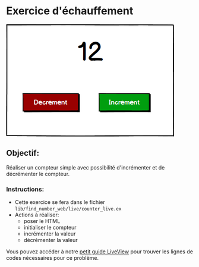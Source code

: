# Exercice d'échauffement

![Mockup](counter.png)

## Objectif:

Réaliser un compteur simple avec possibilité d'incrémenter et de décrémenter le compteur.

### Instructions:

- Cette exercice se fera dans le fichier `lib/find_number_web/live/counter_live.ex`
- Actions à réaliser:
  - poser le HTML
  - initialiser le compteur
  - incrémenter la valeur
  - décrémenter la valeur

Vous pouvez accéder à notre [petit guide LiveView](/guides/LIVE_VIEW.md) pour trouver les lignes de codes nécessaires pour ce problème.
